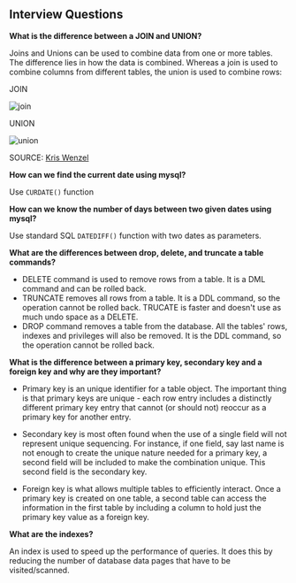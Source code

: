 ## Interview Questions

**What is the difference between a JOIN and UNION?**

Joins and Unions can be used to combine data from one or more tables.  The difference lies in how the data is combined. Whereas a join is used to combine columns from different tables, the union is used to combine rows:

JOIN

![join](https://cloud.githubusercontent.com/assets/13823751/12952637/bdc938de-cfdc-11e5-9750-46e64888ec23.png)

UNION

![union](https://cloud.githubusercontent.com/assets/13823751/12952644/c0e67644-cfdc-11e5-892c-d01e0199e103.png)

SOURCE: [Kris Wenzel](http://www.essentialsql.com/what-is-the-difference-between-a-join-and-a-union/)

**How can we find the current date using mysql?**

Use `CURDATE()` function

**How can we know the number of days between two given dates using mysql?**

Use standard SQL `DATEDIFF()` function with two dates as parameters.

**What are the differences between drop, delete, and truncate a table commands?**
- DELETE command is used to remove rows from a table. It is a DML command and can be rolled back.
- TRUNCATE removes all rows from a table. It is a DDL command, so the operation cannot be rolled back. TRUCATE is faster and doesn't use as much undo space as a DELETE.
- DROP command removes a table from the database. All the tables' rows, indexes and privileges will also be removed. It is the DDL command, so the operation cannot be rolled back.

**What is the difference between a primary key, secondary key and a foreign key and why are they important?**
- Primary key is an unique identifier for a table object. The important thing is that primary keys are unique - each row entry includes a distinctly different primary key entry that cannot (or should not) reoccur as a primary key for another entry. 

- Secondary key is most often found when the use of a single field will not represent unique sequencing. For instance, if one field, say last name is not enough to create the unique nature needed for a primary key, a second field will be included to make the combination unique. This second field is the secondary key.

- Foreign key is what allows multiple tables to efficiently interact. Once a primary key is created on one table, a second table can access the information in the first table by including a column to hold just the primary key value as a foreign key.

**What are the indexes?**

An index is used to speed up the performance of queries. It does this by reducing the number of database data pages that have to be visited/scanned.
